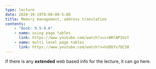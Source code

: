 ```yaml
---
type: lecture
date: 2020-10-19T8:00:00-5:00
title: Memory management, address translation
contents:
    - "Book: 9.5-9.6"
    - name: using page tables
      link: https://www.youtube.com/watch?v=ccWRlNP1UsY
    - name: multi level page tables
      link: https://www.youtube.com/watch?v=hd8bYx7QCS0
---
```


If there is any **extended** web based info for the lecture, it can go here.

